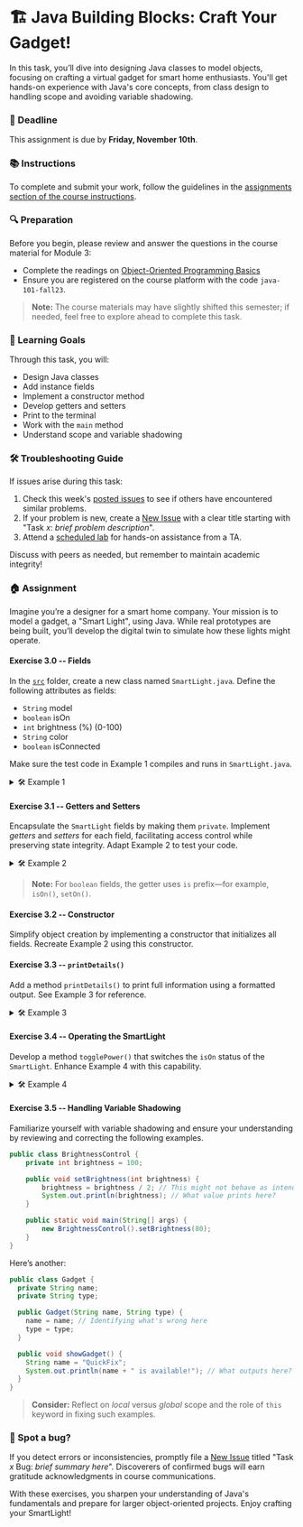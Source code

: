 # 🏗 Java Building Blocks: Craft Your Gadget!

In this task, you’ll dive into designing Java classes to model objects, focusing on crafting a virtual gadget for smart home enthusiasts. You'll get hands-on experience with Java's core concepts, from class design to handling scope and avoiding variable shadowing.

### 📅 Deadline
This assignment is due by **Friday, November 10th**.

### 📚 Instructions
To complete and submit your work, follow the guidelines in the [assignments section of the course instructions](https://example-university-java-course.com/assignments).

### 🔍 Preparation
Before you begin, please review and answer the questions in the course material for Module 3:

- Complete the readings on [Object-Oriented Programming Basics](https://example-university-java-course.com/module3/basics)
- Ensure you are registered on the course platform with the code `java-101-fall23`.

> **Note:** The course materials may have slightly shifted this semester; if needed, feel free to explore ahead to complete this task.

### 🎯 Learning Goals

Through this task, you will:

- Design Java classes
- Add instance fields
- Implement a constructor method
- Develop getters and setters
- Print to the terminal
- Work with the `main` method
- Understand scope and variable shadowing

### 🛠 Troubleshooting Guide
If issues arise during this task:

1. Check this week's [posted issues](https://example-university-help.com/issues) to see if others have encountered similar problems.
2. If your problem is new, create a [New Issue](https://example-university-help.com/issues/new) with a clear title starting with "Task *x*: *brief problem description*".
3. Attend a [scheduled lab](https://example-university.com/labs) for hands-on assistance from a TA.

Discuss with peers as needed, but remember to maintain academic integrity!

### 🏠 Assignment

Imagine you’re a designer for a smart home company. Your mission is to model a gadget, a "Smart Light", using Java. While real prototypes are being built, you’ll develop the digital twin to simulate how these lights might operate.

#### Exercise 3.0 -- Fields
In the [`src`](src) folder, create a new class named `SmartLight.java`. Define the following attributes as fields:

- `String` model
- `boolean` isOn
- `int` brightness (%) (0-100)
- `String` color
- `boolean` isConnected

Make sure the test code in Example 1 compiles and runs in `SmartLight.java`.

<details>
  <summary> 🛠 Example 1 </summary>

  ```java
  class SmartLight {

    // Declare your fields here!

    public static void main(String[] args) {
      // Instantiate a SmartLight object
      SmartLight livingRoomLight = new SmartLight();

      // Assign meaningful values to its attributes
      livingRoomLight.model = "LuxeBeam";
      livingRoomLight.isOn = true;
      livingRoomLight.brightness = 75;
      livingRoomLight.color = "Warm White";
      livingRoomLight.isConnected = true;

      // Print information about the SmartLight
      System.out.println("Model: " + livingRoomLight.model);
      System.out.println("Is On: " + livingRoomLight.isOn);
      System.out.println("Brightness: " + livingRoomLight.brightness + "%");
      System.out.println("Color: " + livingRoomLight.color);
      System.out.println("Connected: " + livingRoomLight.isConnected);
    } // end main method

  } // end class
  ```
</details>

#### Exercise 3.1 -- Getters and Setters
Encapsulate the `SmartLight` fields by making them `private`. Implement *getters* and *setters* for each field, facilitating access control while preserving state integrity. Adapt Example 2 to test your code.

<details>
  <summary> 🛠 Example 2 </summary>

  ```java
  class SmartLight {

    // Implement fields, encapsulating them as private

    // Implement getters and setters

    public static void main(String[] args) {
      // Create a SmartLight object
      SmartLight kitchenLight = new SmartLight();

      // Test getters and setters
      kitchenLight.setModel("EcoShine");
      kitchenLight.setOn(true);
      kitchenLight.setBrightness(65);
      kitchenLight.setColor("Cool Blue");
      kitchenLight.setConnected(true);

      // Print SmartLight details using getters
      System.out.println("Model: " + kitchenLight.getModel());
      System.out.println("Is On: " + kitchenLight.isOn());
      System.out.println("Brightness: " + kitchenLight.getBrightness() + "%");
      System.out.println("Color: " + kitchenLight.getColor());
      System.out.println("Connected: " + kitchenLight.isConnected());
    } // end main method

  } // end class
  ```
</details>

> **Note:** For `boolean` fields, the getter uses `is` prefix—for example, `isOn()`, `setOn()`.

#### Exercise 3.2 -- Constructor
Simplify object creation by implementing a constructor that initializes all fields. Recreate Example 2 using this constructor.

#### Exercise 3.3 -- `printDetails()`
Add a method `printDetails()` to print full information using a formatted output. See Example 3 for reference.

<details>
  <summary> 🛠 Example 3 </summary>

  ```java
  public static void main(String[] args){
    // Instantiate a SmartLight using its constructor
    SmartLight bedroomLight = new SmartLight("DreamLite", true, 50, "Pleasant Yellow", true);

    // Print all gadget details
    bedroomLight.printDetails();
  }
  ```

  Expecting:
  ```
  > Gadget Details:
  > Model: DreamLite
  > Power State: On
  > Brightness: 50%
  > Color: Pleasant Yellow
  > Connectivity Status: Connected
  ```
</details>

#### Exercise 3.4 -- Operating the SmartLight
Develop a method `togglePower()` that switches the `isOn` status of the `SmartLight`. Enhance Example 4 with this capability.

<details>
  <summary> 🛠 Example 4 </summary>

  ```java
  public static void main(String[] args){
    // Create an instance
    SmartLight workshopLight = new SmartLight("HighVision", false, 30, "Neutral White", true);

    // Toggle power state
    System.out.println("Toggling Power...");
    workshopLight.togglePower();

    // Verify if the light is now On
    System.out.println("Is the light On? " + workshopLight.isOn());
  }
  ```

  Expected:
  ```
  > Toggling Power...
  > Is the light On? true
  ```
</details>

#### Exercise 3.5 -- Handling Variable Shadowing
Familiarize yourself with variable shadowing and ensure your understanding by reviewing and correcting the following examples.

```Java
public class BrightnessControl {
    private int brightness = 100;

    public void setBrightness(int brightness) {
        brightness = brightness / 2; // This might not behave as intended
        System.out.println(brightness); // What value prints here?
    }

    public static void main(String[] args) {
        new BrightnessControl().setBrightness(80);
    }
}
```

Here’s another:

```Java
public class Gadget {
  private String name;
  private String type;

  public Gadget(String name, String type) {
    name = name; // Identifying what's wrong here
    type = type;
  }

  public void showGadget() {
    String name = "QuickFix";
    System.out.println(name + " is available!"); // What outputs here?
  }
}
```

> **Consider:** Reflect on *local* versus *global* scope and the role of `this` keyword in fixing such examples.

### 🐞 Spot a bug?
If you detect errors or inconsistencies, promptly file a [New Issue](https://example-university-help.com/issues/new) titled "Task *x* Bug: *brief summary here*". Discoverers of confirmed bugs will earn gratitude acknowledgments in course communications.

With these exercises, you sharpen your understanding of Java's fundamentals and prepare for larger object-oriented projects. Enjoy crafting your SmartLight!